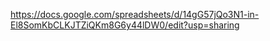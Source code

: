 https://docs.google.com/spreadsheets/d/14gG57jQo3N1-in-El8SomKbCLKJTZiQKm8G6y44lDW0/edit?usp=sharing